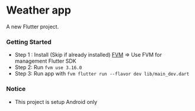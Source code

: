 # Weather app

A new Flutter project.

### Getting Started

* Step 1 : Install (Skip if already installed) [FVM](https://fvm.app/) => Use
  FVM for management Flutter SDK
* Step 2: Run ```fvm use 3.16.0```
* Step 3: Run app with ```fvm flutter run --flavor dev lib/main_dev.dart```

### Notice
* This project is setup Android only
